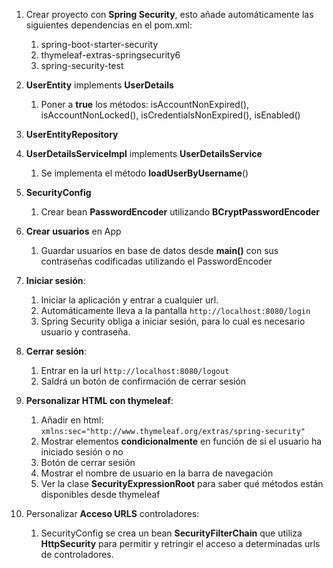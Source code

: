 
1. Crear proyecto con **Spring Security**, esto añade automáticamente las siguientes dependencias en el pom.xml:
	1. spring-boot-starter-security
	2. thymeleaf-extras-springsecurity6
	3. spring-security-test

2. **UserEntity** implements **UserDetails**
	1. Poner a **true** los métodos: isAccountNonExpired(), isAccountNonLocked(), isCredentialsNonExpired(), isEnabled()

3. **UserEntityRepository**

4. **UserDetailsServiceImpl** implements **UserDetailsService**
	1. Se implementa el método **loadUserByUsername**()

5. **SecurityConfig**
	1. Crear bean **PasswordEncoder** utilizando **BCryptPasswordEncoder**

6. **Crear usuarios** en App
	1. Guardar usuarios en base de datos desde **main()** con sus contraseñas codificadas utilizando el PasswordEncoder
	
7. **Iniciar sesión**:
	1. Iniciar la aplicación y entrar a cualquier url. 
	2. Automáticamente lleva a la pantalla ``http://localhost:8080/login``
	3. Spring Security obliga a iniciar sesión, para lo cual es necesario usuario y contraseña.

8. **Cerrar sesión**:
	1. Entrar en la url ``http://localhost:8080/logout``
	2. Saldrá un botón de confirmación de cerrar sesión

9. **Personalizar HTML con thymeleaf**:
	1. Añadir en html: ``xmlns:sec="http://www.thymeleaf.org/extras/spring-security"``
	2. Mostrar elementos **condicionalmente** en función de si el usuario ha iniciado sesión o no
	3. Botón de cerrar sesión
	4. Mostrar el nombre de usuario en la barra de navegación
	5. Ver la clase **SecurityExpressionRoot** para saber qué métodos están disponibles desde thymeleaf

8. Personalizar **Acceso URLS** controladores:
	1. SecurityConfig se crea un bean **SecurityFilterChain** que utiliza **HttpSecurity** para permitir y retringir el acceso a determinadas urls de controladores.